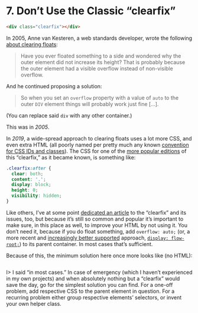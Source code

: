# 7. Don’t Use the Classic “clearfix”

```html
<div class="clearfix"></div>
```

In 2005, Anne van Kesteren, a web standards developer, wrote the following [about clearing floats](https://annevankesteren.nl/2005/03/clearing-floats):

> Have you ever floated something to a side and wondered why the outer element did not increase its height? That is probably because the outer element had a visible overflow instead of non-visible overflow.

And he continued proposing a solution:

> So when you set an `overflow` property with a value of `auto` to the outer `DIV` element things will probably work just fine […].

(You can replace said `div` with any other container.)

This was in _2005_.

In _2019_, a wide-spread approach to clearing floats uses a lot more CSS, and even extra HTML (all poorly named per pretty much any known [convention for CSS IDs and classes](https://meiert.com/en/blog/best-practice-ids-and-classes/)). The CSS for one of the [more popular editions](https://css-tricks.com/clearfix-a-lesson-in-web-development-evolution/) of this “clearfix,” as it became known, is something like:

```css
.clearfix:after {
  clear: both;
  content: '.'; 
  display: block; 
  height: 0;
  visibility: hidden;
}
```

Like others, I’ve at some point [dedicated an article](https://meiert.com/en/blog/no-clearfix/) to the “clearfix” and its issues, too, but because it’s still so common and popular it’s important to make sure, in this place as well, to improve your HTML by not using it. You don’t need it, because if you do float something, add `overflow: auto;` (or, a more recent and [increasingly better supported](https://caniuse.com/#feat=flow-root) approach, [`display: flow-root;`](https://rachelandrew.co.uk/archives/2017/01/24/the-end-of-the-clearfix-hack/)) to its parent container. In most cases that’s sufficient.

Because of this, the minimum solution here once more looks like (no HTML):

```html
```

I> I said “in most cases.” In case of emergency (which I haven’t experienced in my own projects) and when absolutely nothing but a “clearfix” would save the day, go for the simplest solution you can find. For a one-off problem, add respective CSS to the parent element in question. For a recurring problem either group respective elements’ selectors, or invent your own helper class.